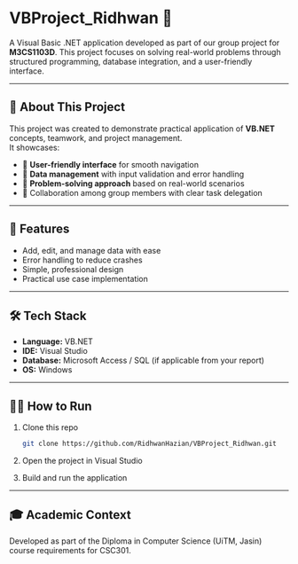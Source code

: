 # VBProject_Ridhwan 🎯  

A Visual Basic .NET application developed as part of our group project for **M3CS1103D**. This project focuses on solving real-world problems through structured programming, database integration, and a user-friendly interface.  

---

## 📖 About This Project  
This project was created to demonstrate practical application of **VB.NET** concepts, teamwork, and project management.  
It showcases:  
- 📌 **User-friendly interface** for smooth navigation  
- 📌 **Data management** with input validation and error handling  
- 📌 **Problem-solving approach** based on real-world scenarios  
- 📌 Collaboration among group members with clear task delegation  

---

## 🚀 Features  
- Add, edit, and manage data with ease  
- Error handling to reduce crashes  
- Simple, professional design  
- Practical use case implementation  

---

## 🛠️ Tech Stack  
- **Language:** VB.NET  
- **IDE:** Visual Studio  
- **Database:** Microsoft Access / SQL (if applicable from your report)  
- **OS:** Windows  


---

## 👨‍💻 How to Run
1. Clone this repo  
   ```bash
   git clone https://github.com/RidhwanHazian/VBProject_Ridhwan.git
   
2. Open the project in Visual Studio

3. Build and run the application

---

## 🎓 Academic Context 

Developed as part of the Diploma in Computer Science (UiTM, Jasin) course requirements for CSC301.
